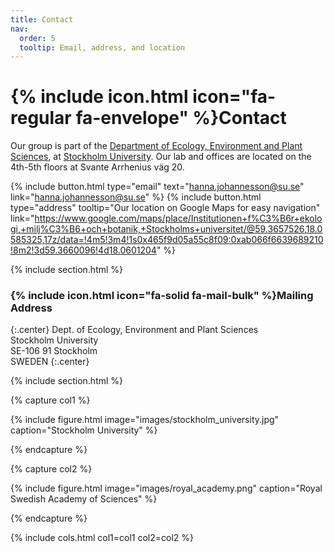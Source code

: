 ```yaml
---
title: Contact
nav:
  order: 5
  tooltip: Email, address, and location
---
```


# {% include icon.html icon="fa-regular fa-envelope" %}Contact

Our group is part of the [Department of Ecology, Environment and Plant Sciences](https://www.su.se/department-of-ecology-environment-and-plant-sciences/), at [Stockholm University](https://www.su.se/). Our lab and offices are located on the 4th-5th floors at Svante Arrhenius väg 20.

{%
  include button.html
  type="email"
  text="hanna.johannesson@su.se"
  link="hanna.johannesson@su.se"
%}
{%
  include button.html
  type="address"
  tooltip="Our location on Google Maps for easy navigation"
  link="https://www.google.com/maps/place/Institutionen+f%C3%B6r+ekologi,+milj%C3%B6+och+botanik,+Stockholms+universitet/@59.3657526,18.0585325,17z/data=!4m5!3m4!1s0x465f9d05a55c8f09:0xab066f6639689210!8m2!3d59.3660096!4d18.0601204"
%}

{% include section.html %}

### {% include icon.html icon="fa-solid fa-mail-bulk" %}Mailing Address
{:.center}
Dept. of Ecology, Environment and Plant Sciences<br>
Stockholm University<br>
SE-106 91 Stockholm<br>
SWEDEN
{:.center}

{% include section.html %}

{% capture col1 %}

{%
  include figure.html
  image="images/stockholm_university.jpg"
  caption="Stockholm University"
%}

{% endcapture %}

{% capture col2 %}

{%
  include figure.html
  image="images/royal_academy.png"
  caption="Royal Swedish Academy of Sciences"
%}

{% endcapture %}

{% include cols.html col1=col1 col2=col2 %}

